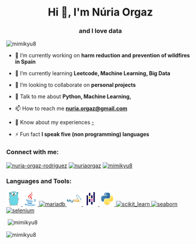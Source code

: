 <h1 align="center">Hi 👋, I'm Núria Orgaz</h1>
<h3 align="center">and I love data</h3>

<p align="left"> <img src="https://komarev.com/ghpvc/?username=mimikyu8&label=Profile%20views&color=6c91e1&style=flat" alt="mimikyu8" /> </p>

- 🔭 I’m currently working on **harm reduction and prevention of wildfires in Spain**

- 🌱 I’m currently learning **Leetcode, Machine Learning, Big Data**

- 👯 I’m looking to collaborate on **personal projects**

- 💬 Talk to me about **Python, Machine Learning,**

- 📫 How to reach me **nuria.orgaz@gmail.com**

- 📄 Know about my experiences [-](-)

- ⚡ Fun fact **I speak five (non programming) languages**

<h3 align="left">Connect with me:</h3>
<p align="left">
<a href="https://linkedin.com/in/nuria-orgaz-rodriguez" target="blank"><img align="center" src="https://raw.githubusercontent.com/rahuldkjain/github-profile-readme-generator/master/src/images/icons/Social/linked-in-alt.svg" alt="nuria-orgaz-rodriguez" height="30" width="40" /></a>
<a href="https://kaggle.com/nuriaorgaz" target="blank"><img align="center" src="https://raw.githubusercontent.com/rahuldkjain/github-profile-readme-generator/master/src/images/icons/Social/kaggle.svg" alt="nuriaorgaz" height="30" width="40" /></a>
<a href="https://www.leetcode.com/mimikyu8" target="blank"><img align="center" src="https://raw.githubusercontent.com/rahuldkjain/github-profile-readme-generator/master/src/images/icons/Social/leet-code.svg" alt="mimikyu8" height="30" width="40" /></a>
</p>

<h3 align="left">Languages and Tools:</h3>
<p align="left"> <a href="https://golang.org" target="_blank" rel="noreferrer"> <img src="https://raw.githubusercontent.com/devicons/devicon/master/icons/go/go-original.svg" alt="go" width="40" height="40"/> </a> <a href="https://www.java.com" target="_blank" rel="noreferrer"> <img src="https://raw.githubusercontent.com/devicons/devicon/master/icons/java/java-original.svg" alt="java" width="40" height="40"/> </a> <a href="https://mariadb.org/" target="_blank" rel="noreferrer"> <img src="https://www.vectorlogo.zone/logos/mariadb/mariadb-icon.svg" alt="mariadb" width="40" height="40"/> </a> <a href="https://www.mysql.com/" target="_blank" rel="noreferrer"> <img src="https://raw.githubusercontent.com/devicons/devicon/master/icons/mysql/mysql-original-wordmark.svg" alt="mysql" width="40" height="40"/> </a> <a href="https://pandas.pydata.org/" target="_blank" rel="noreferrer"> <img src="https://raw.githubusercontent.com/devicons/devicon/2ae2a900d2f041da66e950e4d48052658d850630/icons/pandas/pandas-original.svg" alt="pandas" width="40" height="40"/> </a> <a href="https://www.python.org" target="_blank" rel="noreferrer"> <img src="https://raw.githubusercontent.com/devicons/devicon/master/icons/python/python-original.svg" alt="python" width="40" height="40"/> </a> <a href="https://scikit-learn.org/" target="_blank" rel="noreferrer"> <img src="https://upload.wikimedia.org/wikipedia/commons/0/05/Scikit_learn_logo_small.svg" alt="scikit_learn" width="40" height="40"/> </a> <a href="https://seaborn.pydata.org/" target="_blank" rel="noreferrer"> <img src="https://seaborn.pydata.org/_images/logo-mark-lightbg.svg" alt="seaborn" width="40" height="40"/> </a> <a href="https://www.selenium.dev" target="_blank" rel="noreferrer"> <img src="https://raw.githubusercontent.com/detain/svg-logos/780f25886640cef088af994181646db2f6b1a3f8/svg/selenium-logo.svg" alt="selenium" width="40" height="40"/> </a> </p>

<p>&nbsp;<img align="center" src="https://github-readme-stats.vercel.app/api?username=mimikyu8&show_icons=true&locale=en" alt="mimikyu8" /></p>

<p><img align="center" src="https://github-readme-streak-stats.herokuapp.com/?user=mimikyu8&" alt="mimikyu8" /></p>
